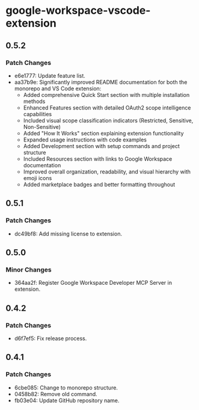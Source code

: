 # google-workspace-vscode-extension

## 0.5.2

### Patch Changes

- e6e1777: Update feature list.
- aa37b9e: Significantly improved README documentation for both the monorepo and VS Code extension:
  - Added comprehensive Quick Start section with multiple installation methods
  - Enhanced Features section with detailed OAuth2 scope intelligence capabilities
  - Included visual scope classification indicators (Restricted, Sensitive, Non-Sensitive)
  - Added "How It Works" section explaining extension functionality
  - Expanded usage instructions with code examples
  - Added Development section with setup commands and project structure
  - Included Resources section with links to Google Workspace documentation
  - Improved overall organization, readability, and visual hierarchy with emoji icons
  - Added marketplace badges and better formatting throughout

## 0.5.1

### Patch Changes

- dc49bf8: Add missing license to extension.

## 0.5.0

### Minor Changes

- 364aa2f: Register Google Workspace Developer MCP Server in extension.

## 0.4.2

### Patch Changes

- d6f7ef5: Fix release process.

## 0.4.1

### Patch Changes

- 6cbe085: Change to monorepo structure.
- 0458b82: Remove old command.
- fb03e04: Update GitHub repository name.
